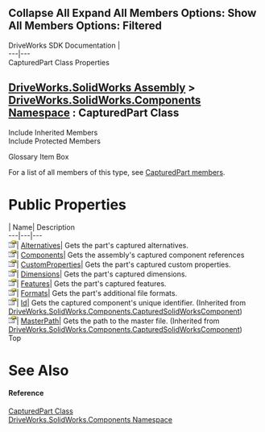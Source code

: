 Collapse All Expand All Members Options: Show All  Members Options: Filtered   
---  
DriveWorks SDK Documentation  |   
---|---  
CapturedPart Class Properties   
  
[DriveWorks.SolidWorks Assembly](topic13342.md) > [DriveWorks.SolidWorks.Components Namespace](topic13925.md) : CapturedPart Class  
---  
  
Include Inherited Members    
Include Protected Members    


Glossary Item Box

For a list of all members of this type, see [CapturedPart members](topic14308.md).

# Public Properties

| Name| Description  
---|---|---  
![Public Property](dotnetimages/publicProperty.gif)| [Alternatives](topic14317.md)| Gets the part's captured alternatives.   
![Public Property](dotnetimages/publicProperty.gif)| [Components](topic14318.md)| Gets the assembly's captured component references   
![Public Property](dotnetimages/publicProperty.gif)| [CustomProperties](topic14319.md)| Gets the part's captured custom properties.   
![Public Property](dotnetimages/publicProperty.gif)| [Dimensions](topic14320.md)| Gets the part's captured dimensions.   
![Public Property](dotnetimages/publicProperty.gif)| [Features](topic14321.md)| Gets the part's captured features.   
![Public Property](dotnetimages/publicProperty.gif)| [Formats](topic14322.md)| Gets the part's additional file formats.   
![Public Property](dotnetimages/publicProperty.gif)| [Id](topic14349.md)| Gets the captured component's unique identifier. (Inherited from [DriveWorks.SolidWorks.Components.CapturedSolidWorksComponent](topic14343.md))  
![Public Property](dotnetimages/publicProperty.gif)| [MasterPath](topic14350.md)| Gets the path to the master file. (Inherited from [DriveWorks.SolidWorks.Components.CapturedSolidWorksComponent](topic14343.md))  
Top

# See Also

#### Reference

[CapturedPart Class](topic14307.md)   
[DriveWorks.SolidWorks.Components Namespace](topic13925.md)


